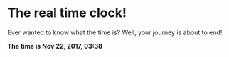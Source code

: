 # The real time clock!

Ever wanted to know what the time is? Well, your journey is about to end!

**The time is Nov 22, 2017, 03:38**